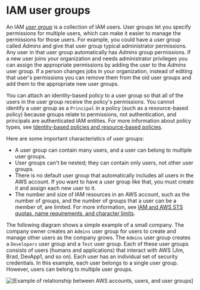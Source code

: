 # IAM user groups<a name="id_groups"></a>

An IAM [*user group*](#id_groups) is a collection of IAM users\. User groups let you specify permissions for multiple users, which can make it easier to manage the permissions for those users\. For example, you could have a user group called *Admins* and give that user group typical administrator permissions\. Any user in that user group automatically has *Admins* group permissions\. If a new user joins your organization and needs administrator privileges you can assign the appropriate permissions by adding the user to the *Admins* user group\. If a person changes jobs in your organization, instead of editing that user's permissions you can remove them from the old user groups and add them to the appropriate new user groups\. 

You can attach an identity\-based policy to a user group so that all of the users in the user group receive the policy's permissions\. You cannot identify a user group as a `Principal` in a policy \(such as a resource\-based policy\) because groups relate to permissions, not authentication, and principals are authenticated IAM entities\. For more information about policy types, see [Identity\-based policies and resource\-based policies](access_policies_identity-vs-resource.md)\.

Here are some important characteristics of user groups:
+ A user group can contain many users, and a user can belong to multiple user groups\.
+ User groups can't be nested; they can contain only users, not other user groups\.
+ There is no default user group that automatically includes all users in the AWS account\. If you want to have a user group like that, you must create it and assign each new user to it\.
+ The number and size of IAM resources in an AWS account, such as the number of groups, and the number of groups that a user can be a member of, are limited\. For more information, see [IAM and AWS STS quotas, name requirements, and character limits](reference_iam-quotas.md)\.

The following diagram shows a simple example of a small company\. The company owner creates an `Admins` user group for users to create and manage other users as the company grows\. The `Admins` user group creates a `Developers` user group and a `Test` user group\. Each of these user groups consists of users \(humans and applications\) that interact with AWS \(Jim, Brad, DevApp1, and so on\)\. Each user has an individual set of security credentials\. In this example, each user belongs to a single user group\. However, users can belong to multiple user groups\.

![\[Example of relationship between AWS accounts, users, and user groups\]](http://docs.aws.amazon.com/IAM/latest/UserGuide/images/Relationship_Between_Entities_Example.diagram.png)